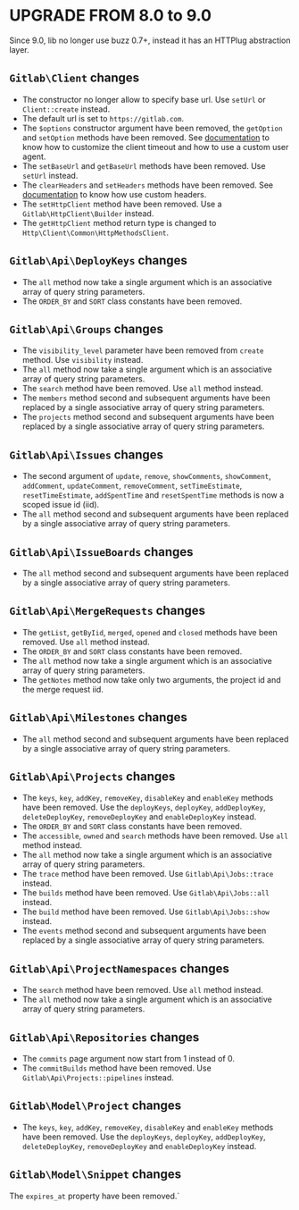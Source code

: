 # UPGRADE FROM 8.0 to 9.0

Since 9.0, lib no longer use buzz 0.7+, instead it has an HTTPlug abstraction layer.

## `Gitlab\Client` changes

* The constructor no longer allow to specify base url. Use `setUrl` or `Client::create` instead.
* The default url is set to `https://gitlab.com`.
* The `$options` constructor argument have been removed, the `getOption` and `setOption` methods have been removed.
See [documentation](doc/customize.md) to know how to customize the client timeout and how to use a custom user agent.
* The `setBaseUrl` and `getBaseUrl` methods have been removed. Use `setUrl` instead.
* The `clearHeaders` and `setHeaders` methods have been removed. See [documentation](doc/customize.md) to know how use custom headers.
* The `setHttpClient` method have been removed. Use a `Gitlab\HttpClient\Builder` instead. 
* The `getHttpClient` method return type is changed to `Http\Client\Common\HttpMethodsClient`.

## `Gitlab\Api\DeployKeys` changes

* The `all` method now take a single argument which is an associative array of query string parameters.
* The `ORDER_BY` and `SORT` class constants have been removed.

## `Gitlab\Api\Groups` changes

* The `visibility_level` parameter have been removed from `create` method. Use `visibility` instead.
* The `all` method now take a single argument which is an associative array of query string parameters.
* The `search` method have been removed. Use `all` method instead.
* The `members` method second and subsequent arguments have been replaced by a single associative array of query string parameters.
* The `projects` method second and subsequent arguments have been replaced by a single associative array of query string parameters.

## `Gitlab\Api\Issues` changes

* The second argument of `update`, `remove`, `showComments`, `showComment`, `addComment`, `updateComment`, `removeComment`,
 `setTimeEstimate`, `resetTimeEstimate`, `addSpentTime` and `resetSpentTime` methods is now a scoped issue id (iid).
* The `all` method second and subsequent arguments have been replaced by a single associative array of query string parameters.

## `Gitlab\Api\IssueBoards` changes

* The `all` method second and subsequent arguments have been replaced by a single associative array of query string parameters.

## `Gitlab\Api\MergeRequests` changes

* The `getList`, `getByIid`, `merged`, `opened` and `closed` methods have been removed. Use `all` method instead.
* The `ORDER_BY` and `SORT` class constants have been removed.
* The `all` method now take a single argument which is an associative array of query string parameters.
* The `getNotes` method now take only two arguments, the project id and the merge request iid.

## `Gitlab\Api\Milestones` changes

* The `all` method second and subsequent arguments have been replaced by a single associative array of query string parameters.

## `Gitlab\Api\Projects` changes

* The `keys`, `key`, `addKey`, `removeKey`, `disableKey` and `enableKey` methods have been removed.
Use the `deployKeys`, `deployKey`, `addDeployKey`, `deleteDeployKey`, `removeDeployKey` and `enableDeployKey` instead.
* The `ORDER_BY` and `SORT` class constants have been removed.
* The `accessible`, `owned` and `search` methods have been removed. Use `all` method instead.
* The `all` method now take a single argument which is an associative array of query string parameters.
* The `trace` method have been removed. Use `Gitlab\Api\Jobs::trace` instead.
* The `builds` method have been removed. Use `Gitlab\Api\Jobs::all` instead.
* The `build` method have been removed. Use `Gitlab\Api\Jobs::show` instead.
* The `events` method second and subsequent arguments have been replaced by a single associative array of query string parameters.

## `Gitlab\Api\ProjectNamespaces` changes

* The `search` method have been removed. Use `all` method instead.
* The `all` method now take a single argument which is an associative array of query string parameters.

## `Gitlab\Api\Repositories` changes

* The `commits` page argument now start from 1 instead of 0.
* The `commitBuilds` method have been removed. Use `Gitlab\Api\Projects::pipelines` instead.

## `Gitlab\Model\Project` changes

* The `keys`, `key`, `addKey`, `removeKey`, `disableKey` and `enableKey` methods have been removed.
Use the `deployKeys`, `deployKey`, `addDeployKey`, `deleteDeployKey`, `removeDeployKey` and `enableDeployKey` instead.

## `Gitlab\Model\Snippet` changes

The `expires_at` property have been removed.`
